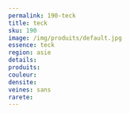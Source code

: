 ```yaml
---
permalink: 190-teck
title: teck 
sku: 190
image: /img/produits/default.jpg
essence: teck 
region: asie
details: 
produits: 
couleur: 
densite: 
veines: sans
rarete: 
---
```

